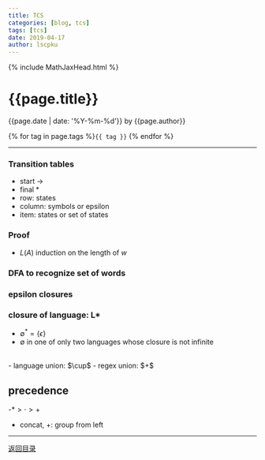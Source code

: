 ```yaml
---
title: TCS
categories: [blog, tcs]
tags: [tcs]
date: 2019-04-17
author: lscpku
---
```


{% include MathJaxHead.html %}

# {{page.title}}

{{page.date | date: '%Y-%m-%d'}} by {{page.author}}

{% for tag in page.tags %}`{{ tag }}` {% endfor %}

---

### Transition tables
- start $\to$
- final $*$
- row: states
- column: symbols or epsilon
- item: states or set of states

### Proof
- $L(A)$ induction on the length of $w$

### DFA to recognize set of words

### epsilon closures

### closure of language: L*
- $\emptyset^*=\{\epsilon\}$
- $\emptyset$ in one of only two languages whose closure is not infinite
<br>
- language union: $\cup$
- regex union: $+$

## precedence
-$* > \cdot > +$
- concat, +: group from left

---

[返回目录](/table_of_posts.html)
